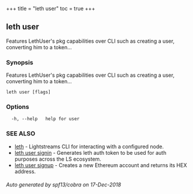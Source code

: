 +++
title = "leth user"
toc = true
+++

## leth user

Features LethUser's pkg capabilities over CLI such as creating a user, converting him to a token...

### Synopsis

Features LethUser's pkg capabilities over CLI such as creating a user, converting him to a token...

```
leth user [flags]
```

### Options

```
  -h, --help   help for user
```

### SEE ALSO

* [leth](leth.md)	 - Lightstreams CLI for interacting with a configured node.
* [leth user signin](leth_user_signin.md)	 - Generates leth auth token to be used for auth purposes across the LS ecosystem.
* [leth user signup](leth_user_signup.md)	 - Creates a new Ethereum account and returns its HEX address.

###### Auto generated by spf13/cobra on 17-Dec-2018
